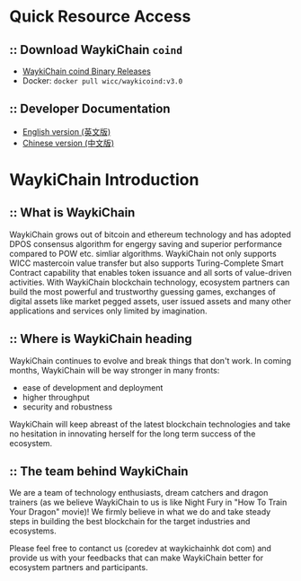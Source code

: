 Quick Resource Access
=====================================
## :: Download WaykiChain ```coind```
* [WaykiChain coind Binary Releases](https://github.com/WaykiChain/WaykiChain/wiki/Download-WaykiChain-Binary-Releases)
* Docker: ```docker pull wicc/waykicoind:v3.0```

## :: Developer Documentation

* [English version (英文版)](https://wicc-devbook.readthedocs.io/en/latest)
* [Chinese version (中文版)](https://wicc-devbook.readthedocs.io/zh_CN/latest)

WaykiChain Introduction
=====================================

## :: What is WaykiChain

WaykiChain grows out of bitcoin and ethereum technology and has adopted DPOS consensus algorithm for engergy saving and superior performance compared to POW etc. simliar algorithms. WaykiChain not only supports WICC mastercoin value transfer but also supports Turing-Complete Smart Contract capability that enables token issuance and all sorts of value-driven activities. With WaykiChain blockchain technology, ecosystem partners can build the most powerful and trustworthy guessing games, exchanges of digital assets like market pegged assets, user issued assets and many other applications and services only limited by imagination.

## :: Where is WaykiChain heading

WaykiChain continues to evolve and break things that don't work. In coming months, WaykiChain will be way stronger in many fronts:
* ease of development and deployment
* higher throughput
* security and robustness

WaykiChain will keep abreast of the latest blockchain technologies and take no hesitation in innovating herself for the long term success of the ecosystem.

## :: The team behind WaykiChain

We are a team of technology enthusiasts, dream catchers and dragon trainers (as we believe WaykiChain to us is like Night Fury in "How To Train Your Dragon" movie)! We firmly believe in what we do and take steady steps in building the best blockchain for the target industries and ecosystems.

Please feel free to contanct us (coredev at waykichainhk dot com) and provide us with your feedbacks that can make WaykiChain better for ecosystem partners and participants.
